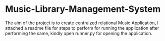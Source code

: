# Music-Library-Management-System
The aim of the project is to create centraized relational Music Application, I attached a readme file for steps to perform for running the application after performing the same, kindly open runner.py for opening the application.
